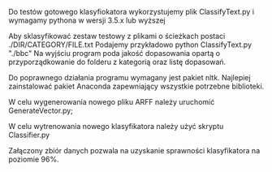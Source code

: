 Do testów gotowego klasyfiokatora wykorzystujemy plik ClassifyText.py i wymagamy pythona w wersji 3.5.x lub wyższej

Aby sklasyfikować zestaw testowy z plikami o ścieżkach postaci ./DIR/CATEGORY/FILE.txt
Podajemy przykładowo
python ClassifyText.py "./bbc"
Na wyjściu program poda jakość dopasowania opartą o przyporządkowanie do folderu z kategorią oraz listę dopasowań.

Do poprawnego działania programu wymagany jest pakiet nltk.
Najlepiej zainstalować pakiet Anaconda zapewniający wszystkie potrzebne biblioteki.

W celu wygenerowania nowego pliku ARFF należy uruchomić GenerateVector.py; 

W celu wytrenowania nowego klasyfikatora należy użyć skryptu Classifier.py

Załączony zbiór danych pozwala na uzyskanie sprawności klasyfikatora na poziomie 96%.